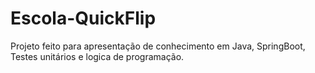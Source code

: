 # Escola-QuickFlip
Projeto feito para apresentação de conhecimento em Java, SpringBoot, Testes unitários e logica de programação.

